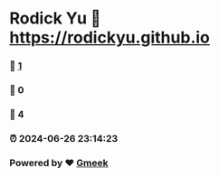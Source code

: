 # Rodick Yu :link: https://rodickyu.github.io 
### :page_facing_up: [1](https://rodickyu.github.io/tag.html) 
### :speech_balloon: 0 
### :hibiscus: 4 
### :alarm_clock: 2024-06-26 23:14:23 
### Powered by :heart: [Gmeek](https://github.com/Meekdai/Gmeek)
